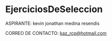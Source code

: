 # EjerciciosDeSeleccion

ASPIRANTE:
kevin jonathan medina resendis

CORREO DE CONTACTO:
kaz_rcp@hotmail.com
